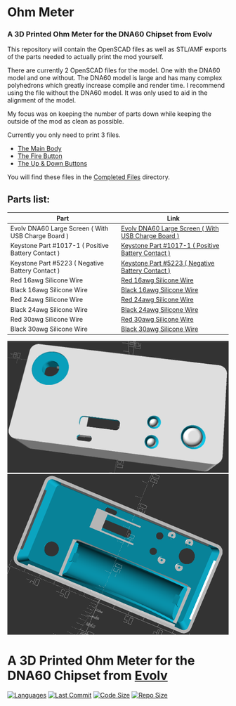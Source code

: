 # Ohm Meter
### A 3D Printed Ohm Meter for the DNA60 Chipset from Evolv

This repository will contain the OpenSCAD files as well as STL/AMF exports of the parts needed to actually print the mod yourself.

There are currently 2 OpenSCAD files for the model. One with the DNA60 model and one without. The DNA60 model is large and has many complex polyhedrons which greatly increase compile and render time. I recommend using the file without the DNA60 model. It was only used to aid in the alignment of the model.

My focus was on keeping the number of parts down while keeping the outside of the mod as clean as possible.

Currently you only need to print 3 files.

- [The Main Body](Completed_Files/DNA60_OhmMeter.stl)
- [The Fire Button](Completed_Files/Fire_Button.stl)
- [The Up & Down Buttons](Completed_Files/Up_Down_Buttons.stl)

You will find these files in the [Completed Files](Completed_Files) directory.

## Parts list:
| Part  | Link |
| ------------- | ------------- |
| Evolv DNA60 Large Screen ( With USB Charge Board )  | [Evolv DNA60 Large Screen ( With USB Charge Board )](https://www.evolvapor.com/products/dna60)  |
| Keystone Part #1017-1 ( Positive Battery Contact )  | [Keystone Part #1017-1 ( Positive Battery Contact )](https://www.keyelco.com/product.cfm/product_id/4043/)  |
| Keystone Part #5223 ( Negative Battery Contact )    | [Keystone Part #5223 ( Negative Battery Contact )](https://www.keyelco.com/product.cfm/product_id/910/)  |
| Red 16awg Silicone Wire                             | [Red 16awg Silicone Wire](https://hobbyking.com/en_us/turnigy-high-quality-16awg-silicone-wire-1m-red.html)  |
| Black 16awg Silicone Wire                           | [Black 16awg Silicone Wire](https://hobbyking.com/en_us/turnigy-high-quality-16awg-silicone-wire-1m-black.html)  |
| Red 24awg Silicone Wire                             | [Red 24awg Silicone Wire](https://hobbyking.com/en_us/turnigy-high-quality-24awg-silicone-wire-1m-red.html)  |
| Black 24awg Silicone Wire                           | [Black 24awg Silicone Wire](https://hobbyking.com/en_us/turnigy-high-quality-24awg-silicone-wire-1m-black.html)  |
| Red 30awg Silicone Wire                             | [Red 30awg Silicone Wire](https://hobbyking.com/en_us/turnigy-high-quality-30awg-silicone-wire-5m-red.html)  |
| Black 30awg Silicone Wire                           | [Black 30awg Silicone Wire](https://hobbyking.com/en_us/turnigy-high-quality-30awg-silicone-wire-5m-black.html)  |

![OhmMeter1](img/image1.png)
![OhmMeter2](img/image2.png)

# A 3D Printed Ohm Meter for the DNA60 Chipset from [Evolv](https://evolvapor.com)
[![Languages](https://img.shields.io/github/languages/top/duncanyoyo1/DNA60OhmMeter?style=plastic)](https://github.com/duncanyoyo1/DNA60OhmMeter)
[![Last Commit](https://img.shields.io/github/last-commit/duncanyoyo1/DNA60OhmMeter?style=plastic)](https://github.com/duncanyoyo1/DNA60OhmMeter/commits/master)
[![Code Size](https://img.shields.io/github/languages/code-size/duncanyoyo1/DNA60OhmMeter?style=plastic)](https://github.com/duncanyoyo1/DNA60OhmMeter)
[![Repo Size](https://img.shields.io/github/repo-size/duncanyoyo1/DNA60OhmMeter?style=plastic)](https://github.com/duncanyoyo1/DNA60OhmMeter)
